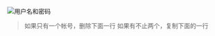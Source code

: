 ![用户名和密码](https://github.com/downloads/kikyous/tieba/GitHub.png)


> 如果只有一个帐号，删除下面一行
> 如果有不止两个，复制下面的一行
